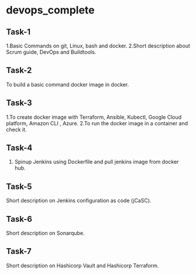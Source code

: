 # devops_complete
## Task-1
1.Basic Commands on git, Linux, bash and docker.
2.Short description about Scrum guide, DevOps and Buildtools.

## Task-2
To build a basic command docker image in docker.

## Task-3
1.To create docker image with Terraform, Ansible, Kubectl, Google Cloud platform, Amazon CLI , Azure.
2.To run the docker image in a container and check it.

## Task-4
1. Spinup Jenkins using Dockerfile and pull jenkins image from docker hub.

## Task-5
Short description on Jenkins configuration as code (jCaSC).

## Task-6
Short description on Sonarqube.

## Task-7
Short description on Hashicorp Vault and Hashicorp Terraform.
